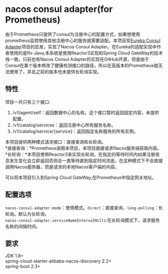 # nacos consul adapter(for Prometheus)
由于Prometheus只提供了consul为注册中心的配置方式，如果想使用prometheus监控使用其他注册中心的服务就需要适配。本项目受<a href='https://github.com/twinformatics/eureka-consul-adapter'>Eureka Consul Adapter</a>项目的启发，实现了Nacos Consul Adapter。在Eureka的适配实现中作者使用的是Rx-Java,本系统是使用Reactor3实现和Spring Cloud GateWay的技术栈一致。只前也有Nacos Consul Adapter的实现在GitHub开源，但是由于Consul在某个版本修改了健康检测接口的路径，所以在高版本的Prometheus就无法使用了，并且之前的版本也未提供长轮询实现。  

## 特性
项目一共只有三个接口:  
1. /v1/agent/self：返回数据中心的名称。这个接口暂时返回固定内容，未提供配置。
2. /v1/catalog/services：返回注册中心所有服务名称。
3. /v1/catalog/service/{service}：返回指定名称服务的所有实例。

本项目提供两种模式请求接口：直接查询和长轮询。  
*直接查询：*Prometheus调用本项目，本项目直接请求Nacos服务端获取内容。  
*长轮询：*本项目使用Reactor3来实现长轮询，在指定的等待时间内如果注册信息发生变化会立即返回否则会一直等待直到指定时间流逝。在这种模式下不会直接调用Nacos服务器，而是请求的本地Nacos客户端的内容。  

可以将本项目引入到Spring Cloud GateWay,在Prometheus中指定网关地址。  

## 配置选项
`nacos-consul-adapter.mode`：使用模式。`direct`：直接查询，`long-polling`：长轮询。默认为长轮询。  
`nacos-consul-adapter.serviceNameIntervalMills`:在长轮询模式下，请求服务名称的间隔时间。  


## 要求
JDK 1.8+  
spring-cloud-starter-alibaba-nacos-discovery 2.2+  
spring-boot 2.3+  
